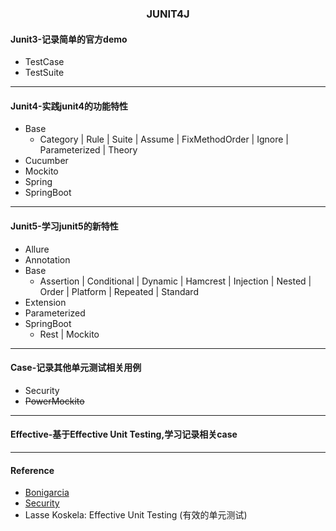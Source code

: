 <h3 align=center> JUNIT4J </h3> 

#### Junit3-记录简单的官方demo
- TestCase
- TestSuite
---

#### Junit4-实践junit4的功能特性
- Base
  - Category | Rule | Suite | Assume | FixMethodOrder | Ignore | Parameterized | Theory
- Cucumber
- Mockito
- Spring
- SpringBoot
---

#### Junit5-学习junit5的新特性
- Allure
- Annotation
- Base
  - Assertion | Conditional | Dynamic | Hamcrest | Injection | Nested | Order | Platform | Repeated | Standard
- Extension
- Parameterized
- SpringBoot
  - Rest | Mockito
---

#### Case-记录其他单元测试相关用例
- Security
- ~~PowerMockito~~
---

#### Effective-基于Effective Unit Testing,学习记录相关case



---
#### Reference

* [Bonigarcia](https://github.com/bonigarcia/mastering-junit5)
* [Security](https://docs.spring.io/spring-security/site/docs/5.0.x/reference/html/test-method.html)
* Lasse Koskela: Effective Unit Testing (有效的单元测试)
         
